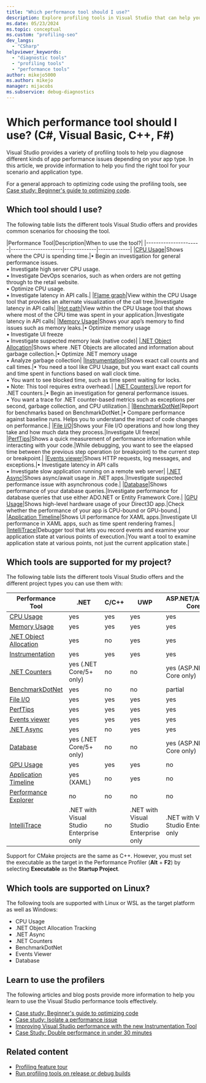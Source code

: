 ```yaml
---
title: "Which performance tool should I use?"
description: Explore profiling tools in Visual Studio that can help you diagnose different kinds of application performance issues and find the right tool for your scenario.
ms.date: 05/23/2024
ms.topic: conceptual
ms.custom: "profiling-seo"
dev_langs:
  - "CSharp"
helpviewer_keywords:
  - "diagnostic tools"
  - "profiling tools"
  - "performance tools"
author: mikejo5000
ms.author: mikejo
manager: mijacobs
ms.subservice: debug-diagnostics
---
```

# Which performance tool should I use? (C#, Visual Basic, C++, F#)

Visual Studio provides a variety of profiling tools to help you diagnose different kinds of app performance issues depending on your app type. In this article, we provide information to help you find the right tool for your scenario and application type.

For a general approach to optimizing code using the profiling tools, see [Case study: Beginner's guide to optimizing code](../profiling/optimize-code-using-profiling-tools.md).

## Which tool should I use?

The following table lists the different tools Visual Studio offers and provides common scenarios for choosing the tool.

|Performance Tool|Description|When to use the tool?|
|----------------------|---------------------|-------------|-------------|
|[CPU Usage](../profiling/beginners-guide-to-performance-profiling.md)|Shows where the CPU is spending time.|&#x2022; Begin an investigation for general performance issues.</br>&#x2022; Investigate high server CPU usage.</br>&#x2022; Investigate DevOps scenarios, such as when orders are not getting through to the retail website.</br>&#x2022; Optimize CPU usage.</br>&#x2022; Investigate latency in API calls.|
|[Flame graph](../profiling/flame-graph.md)|View within the CPU Usage tool that provides an alternate visualization of the call tree.|Investigate latency in API calls|
|[Hot path](../profiling/cpu-insights.md)|View within the CPU Usage tool that shows where most of the CPU time was spent in your application.|Investigate latency in API calls|
|[Memory Usage](../profiling/memory-usage.md)|Shows your app’s memory to find issues such as memory leaks.|&#x2022; Optimize memory usage</br>&#x2022; Investigate UI freeze</br>&#x2022; Investigate suspected memory leak (native code)|
|[.NET Object Allocation](../profiling/dotnet-alloc-tool.md)|Shows where .NET Objects are allocated and information about garbage collection.|&#x2022; Optimize .NET memory usage</br>&#x2022; Analyze garbage collection|
|[Instrumentation](../profiling/instrumentation-overview.md)|Shows exact call counts and call times.|&#x2022; You need a tool like CPU Usage, but you want exact call counts and time spent in functions based on wall clock time.</br>&#x2022; You want to see blocked time, such as time spent waiting for locks.</br>&#x2022; Note: This tool requires extra overhead.|
|[.NET Counters](../profiling/dotnet-counters-tool.md)|Live report for .NET counters.|&#x2022; Begin an investigation for general performance issues.</br>&#x2022; You want a trace for .NET counter-based metrics such as exceptions per second, garbage collection, and CPU utilization.|
|[BenchmarkDotNet](../profiling/profiling-with-benchmark-dotnet.md)|Report for benchmarks based on BenchmarkDotNet.|&#x2022; Compare performance against baseline runs. Helps you to understand the impact of code changes on performance.|
|[File I/O](../profiling/use-file-io.md)|Shows your File I/O operations and how long they take and how much data they process.|Investigate UI freeze|
|[PerfTips](../profiling/perftips.md)|Shows a quick measurement of performance information while interacting with your code.|While debugging, you want to see the elapsed time between the previous step operation (or breakpoint) to the current step or breakpoint.|
|[Events viewer](../profiling/events-viewer.md)|Shows HTTP requests, log messages, and exceptions.|&#x2022; Investigate latency in API calls</br>&#x2022; Investigate slow application running on a remote web server|
|[.NET Async](../profiling/analyze-async.md)|Shows async/await usage in .NET apps.|Investigate suspected performance issue with asynchronous code.|
|[Database](../profiling/analyze-database.md)|Shows performance of your database queries.|Investigate performance for database queries that use either ADO.NET or Entity Framework Core.|
|[GPU Usage](./gpu-usage.md)|Shows high-level hardware usage of your Direct3D app.|Check whether the performance of your app is CPU-bound or GPU-bound.|
|[Application Timeline](../profiling/application-timeline.md)|Shows UI performance for XAML apps.|Investigate UI performance in XAML apps, such as time spent rendering frames.|
|[IntelliTrace](../debugger/intellitrace.md)|Debugger tool that lets you record events and examine your application state at various points of execution.|You want a tool to examine application state at various points, not just the current application state.|

## Which tools are supported for my project?

The following table lists the different tools Visual Studio offers and the different project types you can use them with:

|Performance Tool|.NET|C/C++|UWP|ASP.NET/ASP.NET Core|
|----------------------|-----------|--------------|-------------|-------------|
|[CPU Usage](../profiling/beginners-guide-to-performance-profiling.md)|yes|yes|yes|yes|
|[Memory Usage](../profiling/memory-usage.md)|yes|yes|yes|yes|
|[.NET Object Allocation](../profiling/dotnet-alloc-tool.md)|yes|no|yes|yes|
|[Instrumentation](../profiling/instrumentation-overview.md)|yes|yes|yes|yes|
|[.NET Counters](../profiling/dotnet-counters-tool.md)|yes (.NET Core/5+ only)|no|no|yes (ASP.NET Core only)|
|[BenchmarkDotNet](../profiling/profiling-with-benchmark-dotnet.md)|yes|no|no|partial|
|[File I/O](../profiling/use-file-io.md)|yes|yes|yes|yes|
|[PerfTips](../profiling/perftips.md)|yes|yes|yes|yes|
|[Events viewer](../profiling/events-viewer.md)|yes|yes|yes|yes|
|[.NET Async](../profiling/analyze-async.md)|yes|no|yes|yes|
|[Database](../profiling/analyze-database.md)|yes (.NET Core/5+ only)|no|no|yes (ASP.NET Core only)|
|[GPU Usage](./gpu-usage.md)|yes|yes|yes|no|
|[Application Timeline](../profiling/application-timeline.md)|yes (XAML)|no|yes|no|
|[Performance Explorer](../profiling/profiling-feature-tour.md#analyze-performance-legacy-tools)|no|no|no|no|
|[IntelliTrace](../debugger/intellitrace.md)|.NET with Visual Studio Enterprise only|no|.NET with Visual Studio Enterprise only|.NET with Visual Studio Enterprise only|

Support for CMake projects are the same as C++. However, you must set the executable as the target in the Performance Profiler (**Alt** + **F2**) by selecting **Executable** as the **Startup Project**.

## Which tools are supported on Linux?

The following tools are supported with Linux or WSL as the target platform as well as Windows:

- CPU Usage
- .NET Object Allocation Tracking
- .NET Async
- .NET Counters
- BenchmarkDotNet
- Events Viewer
- Database

## Learn to use the profilers

The following articles and blog posts provide more information to help you learn to use the Visual Studio performance tools effectively.

- [Case study: Beginner's guide to optimizing code](../profiling/optimize-code-using-profiling-tools.md)
- [Case study: Isolate a performance issue](../profiling/isolate-performance-issue.md)
- [Improving Visual Studio performance with the new Instrumentation Tool](https://devblogs.microsoft.com/visualstudio/improving-visual-studio-performance-with-the-new-instrumentation-tool/)
- [Case Study: Double performance in under 30 minutes](https://devblogs.microsoft.com/visualstudio/case-study-double-performance-in-under-30-minutes/)

## Related content

- [Profiling feature tour](../profiling/choose-performance-tool.md)
- [Run profiling tools on release or debug builds](../profiling/running-profiling-tools-with-or-without-the-debugger.md)